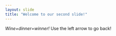 ```yaml
---
layout: slide
title: "Welcome to our second slide!"
---
```

*Wine+dinner=winner!*
Use the left arrow to go back!

